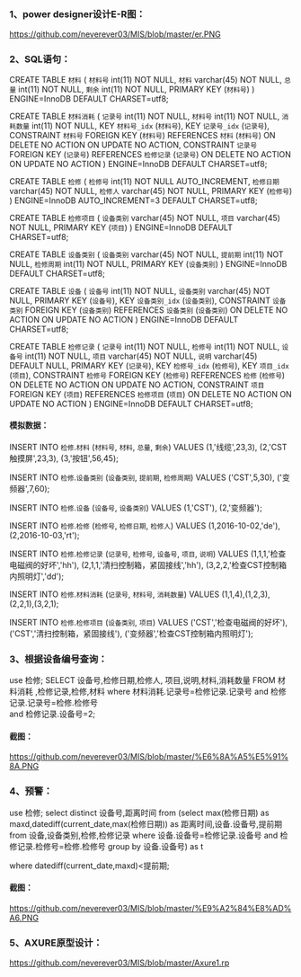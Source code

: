 ### 1、power designer设计E-R图：

https://github.com/neverever03/MIS/blob/master/er.PNG

### 2、SQL语句：
CREATE TABLE `材料` (
  `材料号` int(11) NOT NULL,
  `材料` varchar(45) NOT NULL,
  `总量` int(11) NOT NULL,
  `剩余` int(11) NOT NULL,
  PRIMARY KEY (`材料号`)
) ENGINE=InnoDB DEFAULT CHARSET=utf8;

CREATE TABLE `材料消耗` (
  `记录号` int(11) NOT NULL,
  `材料号` int(11) NOT NULL,
  `消耗数量` int(11) NOT NULL,
  KEY `材料号_idx` (`材料号`),
  KEY `记录号_idx` (`记录号`),
  CONSTRAINT `材料号` FOREIGN KEY (`材料号`) REFERENCES `材料` (`材料号`) ON DELETE NO ACTION ON UPDATE NO ACTION,
  CONSTRAINT `记录号` FOREIGN KEY (`记录号`) REFERENCES `检修记录` (`记录号`) ON DELETE NO ACTION ON UPDATE NO ACTION
) ENGINE=InnoDB DEFAULT CHARSET=utf8;

CREATE TABLE `检修` (
  `检修号` int(11) NOT NULL AUTO_INCREMENT,
  `检修日期` varchar(45) NOT NULL,
  `检修人` varchar(45) NOT NULL,
  PRIMARY KEY (`检修号`)
) ENGINE=InnoDB AUTO_INCREMENT=3 DEFAULT CHARSET=utf8;

CREATE TABLE `检修项目` (
  `设备类别` varchar(45) NOT NULL,
  `项目` varchar(45) NOT NULL,
  PRIMARY KEY (`项目`)
) ENGINE=InnoDB DEFAULT CHARSET=utf8;

CREATE TABLE `设备类别` (
  `设备类别` varchar(45) NOT NULL,
  `提前期` int(11) NOT NULL,
  `检修周期` int(11) NOT NULL,
  PRIMARY KEY (`设备类别`)
) ENGINE=InnoDB DEFAULT CHARSET=utf8;

CREATE TABLE `设备` (
  `设备号` int(11) NOT NULL,
  `设备类别` varchar(45) NOT NULL,
  PRIMARY KEY (`设备号`),
  KEY `设备类别_idx` (`设备类别`),
  CONSTRAINT `设备类别` FOREIGN KEY (`设备类别`) REFERENCES `设备类别` (`设备类别`) ON DELETE NO ACTION ON UPDATE NO ACTION
) ENGINE=InnoDB DEFAULT CHARSET=utf8;


CREATE TABLE `检修记录` (
  `记录号` int(11) NOT NULL,
  `检修号` int(11) NOT NULL,
  `设备号` int(11) NOT NULL,
  `项目` varchar(45) NOT NULL,
  `说明` varchar(45) DEFAULT NULL,
  PRIMARY KEY (`记录号`),
  KEY `检修号_idx` (`检修号`),
  KEY `项目_idx` (`项目`),
  CONSTRAINT `检修号` FOREIGN KEY (`检修号`) REFERENCES `检修` (`检修号`) ON DELETE NO ACTION ON UPDATE NO ACTION,
  CONSTRAINT `项目` FOREIGN KEY (`项目`) REFERENCES `检修项目` (`项目`) ON DELETE NO ACTION ON UPDATE NO ACTION
) ENGINE=InnoDB DEFAULT CHARSET=utf8;
 
#### 模拟数据：
 INSERT INTO `检修`.`材料`
(`材料号`,
`材料`,
`总量`,
`剩余`)
VALUES
(1,'线缆',23,3),
(2,'CST触摸屏',23,3),
(3,'按钮',56,45);

INSERT INTO `检修`.`设备类别`
(`设备类别`,
`提前期`,
`检修周期`)
VALUES
('CST',5,30),
('变频器',7,60);

INSERT INTO `检修`.`设备`
(`设备号`,
`设备类别`)
VALUES
(1,'CST'),
(2,'变频器');

INSERT INTO `检修`.`检修`
(`检修号`,
`检修日期`,
`检修人`)
VALUES
(1,2016-10-02,'de'),
(2,2016-10-03,'rt');

INSERT INTO `检修`.`检修记录`
(`记录号`,
`检修号`,
`设备号`,
`项目`,
`说明`)
VALUES
(1,1,1,'检查电磁阀的好坏','hh'),
(2,1,1,'清扫控制箱，紧固接线','hh'),
(3,2,2,'检查CST控制箱内照明灯','dd');

INSERT INTO `检修`.`材料消耗`
(`记录号`,
`材料号`,
`消耗数量`)
VALUES
(1,1,4),(1,2,3),(2,2,1),(3,2,1);

INSERT INTO `检修`.`检修项目`
(`设备类别`,
`项目`)
VALUES
('CST','检查电磁阀的好坏'),
('CST','清扫控制箱，紧固接线'),
('变频器','检查CST控制箱内照明灯');

### 3、根据设备编号查询：
use 检修;
SELECT 设备号,检修日期,检修人,
项目,说明,材料,消耗数量 
FROM 材料消耗 ,检修记录,检修,材料
where 材料消耗.记录号=检修记录.记录号
 and 检修记录.记录号=检修.检修号  
 and 检修记录.设备号=2;
#### 截图：
https://github.com/neverever03/MIS/blob/master/%E6%8A%A5%E5%91%8A.PNG
### 4、预警：
   use 检修;
 select distinct  设备号,距离时间 from 
						(select max(检修日期) as maxd,datediff(current_date,max(检修日期)) as 距离时间,设备.设备号,提前期 
						from 设备,设备类别,检修,检修记录
						where 设备.设备号=检修记录.设备号 and 检修记录.检修号=检修.检修号
                        group by 设备.设备号) as t
                        
 where datediff(current_date,maxd)<提前期;
 #### 截图：
 https://github.com/neverever03/MIS/blob/master/%E9%A2%84%E8%AD%A6.PNG
### 5、AXURE原型设计：
https://github.com/neverever03/MIS/blob/master/Axure1.rp
